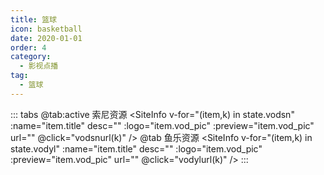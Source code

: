 ```yaml
---
title: 篮球
icon: basketball
date: 2020-01-01
order: 4
category:
  - 影视点播
tag:
  - 篮球
---
```


<ArtPlayer :src="state.src" :config="hlsConfig(state.PlayList)" />

::: tabs
@tab:active 索尼资源
<SiteInfo v-for="(item,k) in state.vodsn" :name="item.title" desc="" :logo="item.vod_pic"
:preview="item.vod_pic" url="" @click="vodsnurl(k)" />
@tab 鱼乐资源
<SiteInfo v-for="(item,k) in state.vodyl" :name="item.title" desc="" :logo="item.vod_pic"
:preview="item.vod_pic" url="" @click="vodylurl(k)" />
:::

<script setup>
  import { vod } from '@db'
  import { hlsConfig } from '@cps/artConst'
  import { useStorage } from '@vueuse/core'
  import { onMounted, nextTick, onDeactivated } from "vue";

  const state = useStorage(
    "vod-lanqiu",
    {
      src:"",
      vodsn: [],
      vodyl: [],
      PlayList: []
    }
  )

  onMounted(() => {
    nextTick(async () => {
      const suonizy = await vod.find({ "name": "snzy-49" })
      const ylzy = await vod.find({ "name": "ylzy-49" })
      state.value.vodsn = suonizy.data
      state.value.vodyl = ylzy.data
      vodsnurl(0)
    })
  });
   const vodsnurl = (key) => {
    const { vodsn } = state.value
    state.value.PlayList =vodsn
    state.value.src = vodsn[key].url
  }
  const vodylurl = (key) => {
    const { vodyl } = state.value
    state.value.PlayList =vodyl
    state.value.src = vodyl[key].url
  }
</script>
